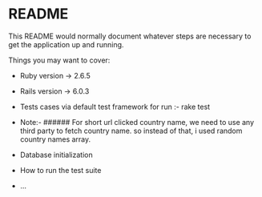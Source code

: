 # README

This README would normally document whatever steps are necessary to get the
application up and running.

Things you may want to cover:

* Ruby version  -> 2.6.5
* Rails version -> 6.0.3
* Tests cases via default test framework 
	for run :-  rake test

* Note:-
		###### For short url clicked country name, we need to use any third party to fetch country name. so instead of that, i used random country names array.

* Database initialization

* How to run the test suite


* ...
